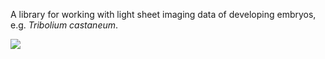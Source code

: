 A library for working with light sheet imaging data of developing embryos, e.g. _Tribolium castaneum_.

![](https://github.com/haesleinhuepf/beetlesafari/raw/master/images/beetlesafari.gif)